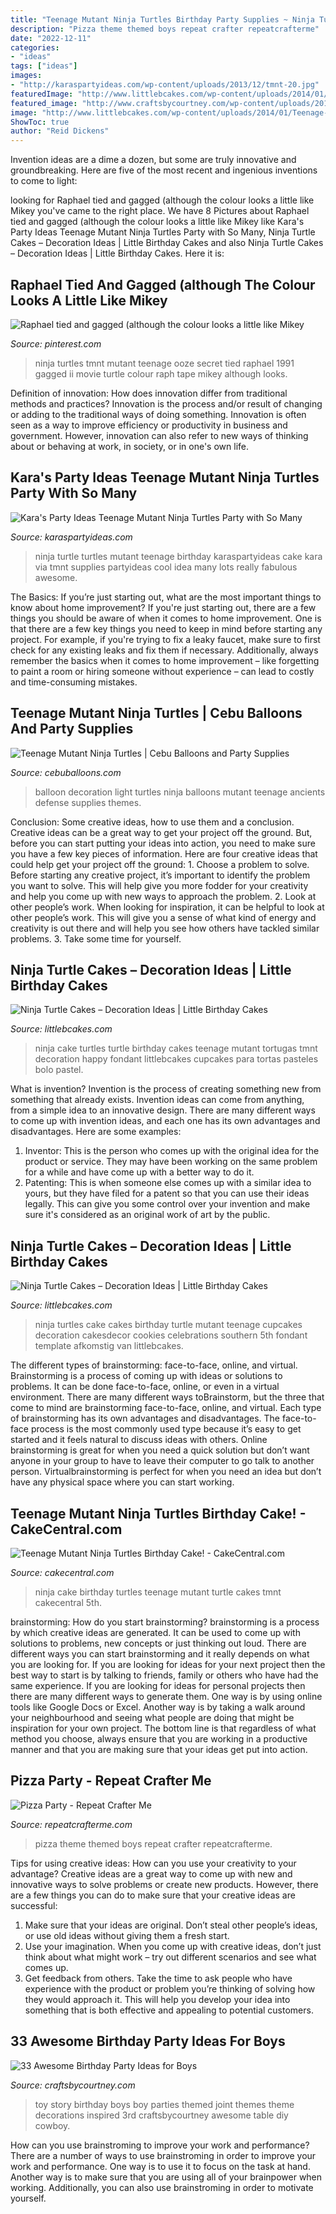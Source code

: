 ```yaml
---
title: "Teenage Mutant Ninja Turtles Birthday Party Supplies ~ Ninja Turtles Cake Cakes Birthday Turtle Mutant Teenage Cupcakes Decoration Cakesdecor Cookies Celebrations Southern 5th Fondant Template Afkomstig Van Littlebcakes"
description: "Pizza theme themed boys repeat crafter repeatcrafterme"
date: "2022-12-11"
categories:
- "ideas"
tags: ["ideas"]
images:
- "http://karaspartyideas.com/wp-content/uploads/2013/12/tmnt-20.jpg"
featuredImage: "http://www.littlebcakes.com/wp-content/uploads/2014/01/Teenage-Mutant-Ninja-Turtles-Birthday-Cake-755x1024.jpg"
featured_image: "http://www.craftsbycourtney.com/wp-content/uploads/2015/01/49fcc961462f57008dcf2b9e462e1a1f.jpg"
image: "http://www.littlebcakes.com/wp-content/uploads/2014/01/Teenage-Mutant-Ninja-Turtles-Birthday-Cake-755x1024.jpg"
ShowToc: true
author: "Reid Dickens"
---
```



Invention ideas are a dime a dozen, but some are truly innovative and groundbreaking. Here are five of the most recent and ingenious inventions to come to light: 

	

		
looking for Raphael tied and gagged (although the colour looks a little like Mikey you've came to the right place. We have 8 Pictures about Raphael tied and gagged (although the colour looks a little like Mikey like Kara&#039;s Party Ideas Teenage Mutant Ninja Turtles Party with So Many, Ninja Turtle Cakes – Decoration Ideas | Little Birthday Cakes and also Ninja Turtle Cakes – Decoration Ideas | Little Birthday Cakes. Here it is:
		
    
## Raphael Tied And Gagged (although The Colour Looks A Little Like Mikey

<img loading=lazy src="https://s-media-cache-ak0.pinimg.com/originals/d5/03/a6/d503a6d64b46961904fb02128824c673.jpg" onerror="this.onerror=null;this.src='https://tse3.mm.bing.net/th?id=OIP.oyAlFbYI8htIwG9J1IHFaAHaJ-&amp;pid=15.1';" alt="Raphael tied and gagged (although the colour looks a little like Mikey">

_Source: pinterest.com_

>ninja turtles tmnt mutant teenage ooze secret tied raphael 1991 gagged ii movie turtle colour raph tape mikey although looks. 

	

Definition of innovation: How does innovation differ from traditional methods and practices?
Innovation is the process and/or result of changing or adding to the traditional ways of doing something. Innovation is often seen as a way to improve efficiency or productivity in business and government. However, innovation can also refer to new ways of thinking about or behaving at work, in society, or in one's own life.

    
## Kara&#039;s Party Ideas Teenage Mutant Ninja Turtles Party With So Many

<img loading=lazy src="http://karaspartyideas.com/wp-content/uploads/2013/12/tmnt-20.jpg" onerror="this.onerror=null;this.src='https://tse2.mm.bing.net/th?id=OIP.3qoQrva7r516BKMGaSNZQAHaLI&amp;pid=15.1';" alt="Kara&#039;s Party Ideas Teenage Mutant Ninja Turtles Party with So Many">

_Source: karaspartyideas.com_

>ninja turtle turtles mutant teenage birthday karaspartyideas cake kara via tmnt supplies partyideas cool idea many lots really fabulous awesome. 

	

The Basics: If you’re just starting out, what are the most important things to know about home improvement?
If you're just starting out, there are a few things you should be aware of when it comes to home improvement. One is that there are a few key things you need to keep in mind before starting any project. For example, if you're trying to fix a leaky faucet, make sure to first check for any existing leaks and fix them if necessary. Additionally, always remember the basics when it comes to home improvement – like forgetting to paint a room or hiring someone without experience – can lead to costly and time-consuming mistakes.

    
## Teenage Mutant Ninja Turtles | Cebu Balloons And Party Supplies

<img loading=lazy src="http://www.cebuballoons.com/wp-content/uploads/2014/10/Defense-of-the-Ancients-Light-Green-White-Balloon-Decoration.jpg" onerror="this.onerror=null;this.src='https://tse2.mm.bing.net/th?id=OIP.1ieIitKK57bmGF_HecFPjAHaFk&amp;pid=15.1';" alt="Teenage Mutant Ninja Turtles | Cebu Balloons and Party Supplies">

_Source: cebuballoons.com_

>balloon decoration light turtles ninja balloons mutant teenage ancients defense supplies themes. 

	

Conclusion: Some creative ideas, how to use them and a conclusion.
Creative ideas can be a great way to get your project off the ground. But, before you can start putting your ideas into action, you need to make sure you have a few key pieces of information. Here are four creative ideas that could help get your project off the ground: 1. Choose a problem to solve. Before starting any creative project, it’s important to identify the problem you want to solve. This will help give you more fodder for your creativity and help you come up with new ways to approach the problem. 2. Look at other people’s work. When looking for inspiration, it can be helpful to look at other people’s work. This will give you a sense of what kind of energy and creativity is out there and will help you see how others have tackled similar problems. 3. Take some time for yourself.

    
## Ninja Turtle Cakes – Decoration Ideas | Little Birthday Cakes

<img loading=lazy src="http://www.littlebcakes.com/wp-content/uploads/2014/01/Teenage-Mutant-Ninja-Turtles-Birthday-Cake-755x1024.jpg" onerror="this.onerror=null;this.src='https://tse3.mm.bing.net/th?id=OIP.KcaTqfQi_ubr4gHxpSGTIgHaKC&amp;pid=15.1';" alt="Ninja Turtle Cakes – Decoration Ideas | Little Birthday Cakes">

_Source: littlebcakes.com_

>ninja cake turtles turtle birthday cakes teenage mutant tortugas tmnt decoration happy fondant littlebcakes cupcakes para tortas pasteles bolo pastel. 

	

What is invention?
Invention is the process of creating something new from something that already exists. Invention ideas can come from anything, from a simple idea to an innovative design. There are many different ways to come up with invention ideas, and each one has its own advantages and disadvantages. Here are some examples: 
1. Inventor: This is the person who comes up with the original idea for the product or service. They may have been working on the same problem for a while and have come up with a better way to do it. 
2. Patenting: This is when someone else comes up with a similar idea to yours, but they have filed for a patent so that you can use their ideas legally. This can give you some control over your invention and make sure it's considered as an original work of art by the public. 

    
## Ninja Turtle Cakes – Decoration Ideas | Little Birthday Cakes

<img loading=lazy src="http://www.littlebcakes.com/wp-content/uploads/2014/01/Ninja-Turtle-Cake.jpg" onerror="this.onerror=null;this.src='https://tse3.mm.bing.net/th?id=OIP.8v4_W7WAzE4i7LpRYwa1tAHaGB&amp;pid=15.1';" alt="Ninja Turtle Cakes – Decoration Ideas | Little Birthday Cakes">

_Source: littlebcakes.com_

>ninja turtles cake cakes birthday turtle mutant teenage cupcakes decoration cakesdecor cookies celebrations southern 5th fondant template afkomstig van littlebcakes. 

	

The different types of brainstorming: face-to-face, online, and virtual.
Brainstorming is a process of coming up with ideas or solutions to problems. It can be done face-to-face, online, or even in a virtual environment. There are many different ways toBrainstorm, but the three that come to mind are brainstorming face-to-face, online, and virtual. 
Each type of brainstorming has its own advantages and disadvantages. The face-to-face process is the most commonly used type because it’s easy to get started and it feels natural to discuss ideas with others. Online brainstorming is great for when you need a quick solution but don’t want anyone in your group to have to leave their computer to go talk to another person. Virtualbrainstorming is perfect for when you need an idea but don’t have any physical space where you can start working.

    
## Teenage Mutant Ninja Turtles Birthday Cake! - CakeCentral.com

<img loading=lazy src="https://cdn001.cakecentral.com/gallery/2015/03/900_8721761yRn_teenage-mutant-ninja-turtles-birthday-cake.jpg" onerror="this.onerror=null;this.src='https://tse3.mm.bing.net/th?id=OIP.5G4TkprXT1wxtei5hL2rLgHaJ4&amp;pid=15.1';" alt="Teenage Mutant Ninja Turtles Birthday Cake! - CakeCentral.com">

_Source: cakecentral.com_

>ninja cake birthday turtles teenage mutant turtle cakes tmnt cakecentral 5th. 

	

brainstorming: How do you start brainstorming?
brainstorming is a process by which creative ideas are generated. It can be used to come up with solutions to problems, new concepts or just thinking out loud. There are different ways you can start brainstorming and it really depends on what you are looking for. If you are looking for ideas for your next project then the best way to start is by talking to friends, family or others who have had the same experience. If you are looking for ideas for personal projects then there are many different ways to generate them. One way is by using online tools like Google Docs or Excel. Another way is by taking a walk around your neighbourhood and seeing what people are doing that might be inspiration for your own project. The bottom line is that regardless of what method you choose, always ensure that you are working in a productive manner and that you are making sure that your ideas get put into action.

    
## Pizza Party - Repeat Crafter Me

<img loading=lazy src="https://www.repeatcrafterme.com/wp-content/uploads/2014/03/PizzaPartyGraphic21.jpg" onerror="this.onerror=null;this.src='https://tse2.mm.bing.net/th?id=OIP.x3cn5S2sL1bgoyFOzka7EAHaFt&amp;pid=15.1';" alt="Pizza Party - Repeat Crafter Me">

_Source: repeatcrafterme.com_

>pizza theme themed boys repeat crafter repeatcrafterme. 

	

Tips for using creative ideas: How can you use your creativity to your advantage?
Creative ideas are a great way to come up with new and innovative ways to solve problems or create new products. However, there are a few things you can do to make sure that your creative ideas are successful:
1) Make sure that your ideas are original. Don’t steal other people’s ideas, or use old ideas without giving them a fresh start.
2) Use your imagination. When you come up with creative ideas, don’t just think about what might work – try out different scenarios and see what comes up.
3) Get feedback from others. Take the time to ask people who have experience with the product or problem you’re thinking of solving how they would approach it. This will help you develop your idea into something that is both effective and appealing to potential customers.

    
## 33 Awesome Birthday Party Ideas For Boys

<img loading=lazy src="http://www.craftsbycourtney.com/wp-content/uploads/2015/01/49fcc961462f57008dcf2b9e462e1a1f.jpg" onerror="this.onerror=null;this.src='https://tse4.mm.bing.net/th?id=OIP.FVGO8R5hluKGefTLEdd_pwHaLH&amp;pid=15.1';" alt="33 Awesome Birthday Party Ideas for Boys">

_Source: craftsbycourtney.com_

>toy story birthday boys boy parties themed joint themes theme decorations inspired 3rd craftsbycourtney awesome table diy cowboy. 

	

How can you use brainstroming to improve your work and performance?
There are a number of ways to use brainstroming in order to improve your work and performance. One way is to use it to focus on the task at hand. Another way is to make sure that you are using all of your brainpower when working. Additionally, you can also use brainstroming in order to motivate yourself.

